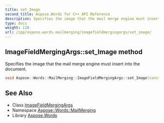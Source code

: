 ```yaml
---
title: set_Image
second_title: Aspose.Words for C++ API Reference
description: Specifies the image that the mail merge engine must insert into the document.
type: docs
weight: 118
url: /cpp/aspose.words.mailmerging/imagefieldmergingargs/set_image/
---
```

## ImageFieldMergingArgs::set_Image method


Specifies the image that the mail merge engine must insert into the document.

```cpp
void Aspose::Words::MailMerging::ImageFieldMergingArgs::set_Image(const System::SharedPtr<System::Drawing::Image> &value)
```

## See Also

* Class [ImageFieldMergingArgs](../)
* Namespace [Aspose::Words::MailMerging](../../)
* Library [Aspose.Words](../../../)

